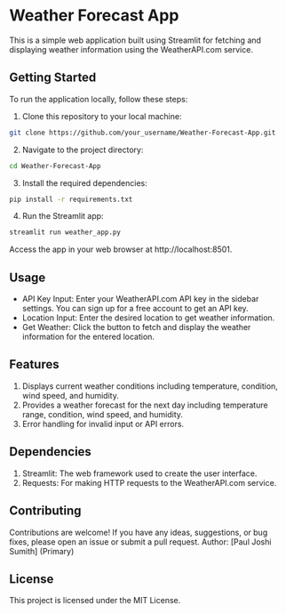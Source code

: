 # Weather Forecast App
This is a simple web application built using Streamlit for fetching and displaying weather information using the WeatherAPI.com service.

## Getting Started
To run the application locally, follow these steps:

1. Clone this repository to your local machine:
```bash
git clone https://github.com/your_username/Weather-Forecast-App.git
```

2. Navigate to the project directory:
```bash
cd Weather-Forecast-App
```

3. Install the required dependencies:
```bash
pip install -r requirements.txt
```

4. Run the Streamlit app:
```bash
streamlit run weather_app.py
```

Access the app in your web browser at http://localhost:8501.

## Usage
- API Key Input: Enter your WeatherAPI.com API key in the sidebar settings. You can sign up for a free account to get an API key.
- Location Input: Enter the desired location to get weather information.
- Get Weather: Click the button to fetch and display the weather information for the entered location.

## Features
1. Displays current weather conditions including temperature, condition, wind speed, and humidity.
2. Provides a weather forecast for the next day including temperature range, condition, wind speed, and humidity.
3. Error handling for invalid input or API errors.

## Dependencies
1. Streamlit: The web framework used to create the user interface.
2. Requests: For making HTTP requests to the WeatherAPI.com service.

## Contributing
Contributions are welcome! If you have any ideas, suggestions, or bug fixes, please open an issue or submit a pull request.
Author: [Paul Joshi Sumith] (Primary)

## License
This project is licensed under the MIT License.
